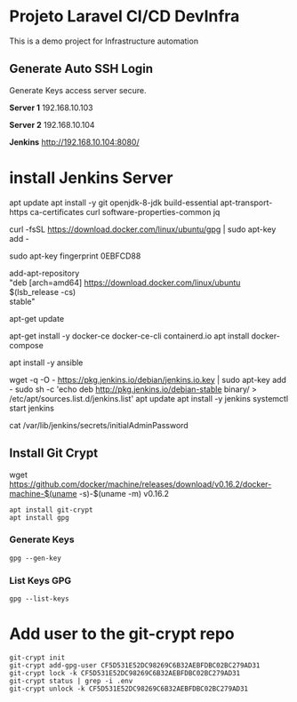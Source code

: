 # Projeto Laravel CI/CD DevInfra

This is a demo project for Infrastructure automation


## Generate Auto SSH Login
Generate Keys access server secure.

**Server 1**
192.168.10.103

**Server 2**
192.168.10.104

**Jenkins**
http://192.168.10.104:8080/



# install Jenkins Server
apt update
apt install -y git openjdk-8-jdk build-essential apt-transport-https ca-certificates curl software-properties-common jq 

curl -fsSL https://download.docker.com/linux/ubuntu/gpg | sudo apt-key add -

sudo apt-key fingerprint 0EBFCD88

add-apt-repository \
   "deb [arch=amd64] https://download.docker.com/linux/ubuntu \
   $(lsb_release -cs) \
   stable" 

 apt-get update

apt-get install -y docker-ce docker-ce-cli containerd.io
apt  install docker-compose

apt install -y ansible

wget -q -O - https://pkg.jenkins.io/debian/jenkins.io.key | sudo apt-key add -
sudo sh -c 'echo deb http://pkg.jenkins.io/debian-stable binary/ > /etc/apt/sources.list.d/jenkins.list'
apt update
apt install -y jenkins
systemctl start jenkins

cat /var/lib/jenkins/secrets/initialAdminPassword

## Install Git Crypt
wget https://github.com/docker/machine/releases/download/v0.16.2/docker-machine-$(uname -s)-$(uname -m)
v0.16.2

```ssh
apt install git-crypt
apt install gpg
```

### Generate Keys

`gpg --gen-key`


### List Keys GPG

`gpg --list-keys`


# Add user to the git-crypt repo
```
git-crypt init
git-crypt add-gpg-user CF5D531E52DC98269C6B32AEBFDBC02BC279AD31
git-crypt lock -k CF5D531E52DC98269C6B32AEBFDBC02BC279AD31
git-crypt status | grep -i .env
git-crypt unlock -k CF5D531E52DC98269C6B32AEBFDBC02BC279AD31
```
